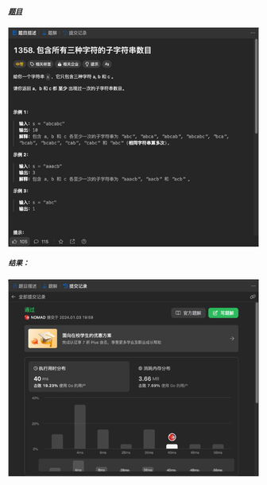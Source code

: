 ##### [题目](https://leetcode.cn/problems/number-of-substrings-containing-all-three-characters/description/)
![pic](img.png)
##### 结果：
![pic](result.png)